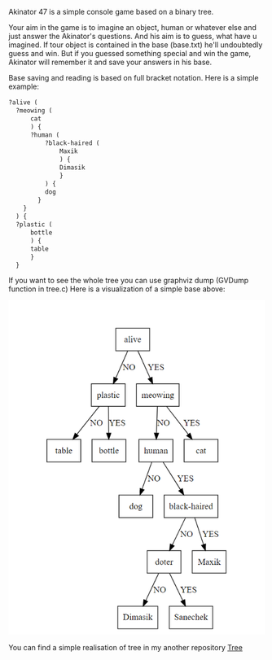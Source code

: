 Akinator 47 is a simple console game based on a binary tree.

Your aim in the game is to imagine an object, human or whatever else and just answer the Akinator's questions. And his aim is to guess, what have u imagined.
If tour object is contained in the base (base.txt) he'll undoubtedly guess and win. But if you guessed something special and win the game, Akinator will remember it and save your answers in his base.

Base saving and reading is based on full bracket notation. Here is a simple example:

    ?alive (
	  ?meowing (
		  cat
		  ) {
		  ?human (
			  ?black-haired (
				  Maxik
				  ) {
				  Dimasik
				  }
			  ) {
			  dog
		  	}
  		}
	  ) {
	  ?plastic (
		  bottle
		  ) {
		  table
		  }
	  }

If you want to see the whole tree you can use graphviz dump (GVDump function in tree.c) Here is a visualization of a simple base above:

![illustration](https://github.com/krutoi-muzhik/Akinator-47/blob/main/graph/graph.png)

You can find a simple realisation of tree in my another repository [Tree](https://github.com/krutoi-muzhik/Tree)

